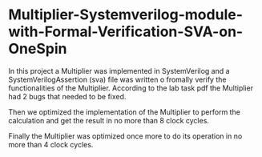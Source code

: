 # Multiplier-Systemverilog-module-with-Formal-Verification-SVA-on-OneSpin

In this project a Multiplier was implemented in SystemVerilog and a SystemVerilogAssertion (sva) file was written o fromally verify the functionalities of the Multiplier. According to the lab task pdf the Multiplier had 2 bugs that needed to be fixed. 

Then we optimized the implementation of the Multiplier to perform the calculation and get the result in no more than 8 clock cycles.

Finally the Multiplier was optimized once more to do its operation in no more than 4 clock cycles.
